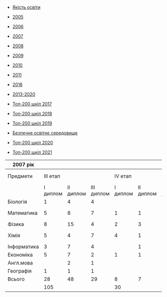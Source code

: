 - [Якість освіти](/info/education/)

- [2005](/info/education/2005/)

- [2006](/info/education/2006/)

- [2007](/info/education/2007/)

- [2008](/info/education/2008/)

- [2009](/info/education/2009/)

- [2010](/info/education/2010/)

- [2011](/info/education/2011/)

- [2018](/info/education/2018/)

- [2013-2020](/info/education/2013-2020/)

- [Топ-200 шкіл 2017](/info/education/топ-200-шкіл-2017/)

- [Топ-200 шкіл 2018](/info/education/топ-200-шкіл-2018/)

- [Топ-200 шкіл 2019](/info/education/топ-200-шкіл-2019/)

- [Безпечне освітнє середовище](/info/education/безпечне-освітнє-середовище/)

- [Топ-200 шкіл 2020](/info/education/топ-200-шкіл-2020/)

- [Топ-200 шкіл 2021](/info/education/топ-200-шкіл-2021/)

|  2007 рік   |          |           |            |          |           |            |                      |               |
| ----------- | -------- | --------- | ---------- | -------- | --------- | ---------- | -------------------- | ------------- |
|  Предмети   | III етап |           |            | IV етап  |           |            | Міжнародні олімпіади |               |
|             | I диплом | II диплом | III диплом | I диплом | II диплом | III диплом |      Відбір МО       |      МО       |
|  Біологія   |    1     |     4     |     4      |          |           |     2      |                      |               |
| Математика  |    5     |     8     |     7      |    1     |     1     |     1      |          1           | Золота медаль |
|   Фізика    |    8     |    15     |     4      |    2     |     3     |     5      |                      |               |
|    Хімія    |    5     |     4     |     7      |    4     |     1     |     4      |          1           | Срібна медаль |
| Інформатика |    3     |     7     |     4      |          |     1     |     1      |          1           |               |
|  Економіка  |    5     |     7     |     2      |    1     |     1     |            |                      |               |
|  Англ.мова  |          |     2     |     1      |          |           |     1      |                      |               |
|  Географія  |    1     |     1     |     1      |          |           |     1      |                      |               |
|   Всього    |    28    |    48     |     29     |    8     |     7     |     15     |                      |               |
|             |   105    |           |            |    30    |           |            |                      |               |


